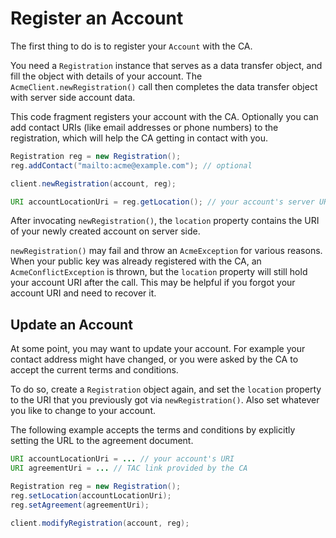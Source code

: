 # Register an Account

The first thing to do is to register your `Account` with the CA.

You need a `Registration` instance that serves as a data transfer object, and fill the object with details of your account. The `AcmeClient.newRegistration()` call then completes the data transfer object with server side account data.

This code fragment registers your account with the CA. Optionally you can add contact URIs (like email addresses or phone numbers) to the registration, which will help the CA getting in contact with you.

```java
Registration reg = new Registration();
reg.addContact("mailto:acme@example.com"); // optional

client.newRegistration(account, reg);

URI accountLocationUri = reg.getLocation(); // your account's server URI
```

After invocating `newRegistration()`, the `location` property contains the URI of your newly created account on server side.

`newRegistration()` may fail and throw an `AcmeException` for various reasons. When your public key was already registered with the CA, an `AcmeConflictException` is thrown, but the `location` property will still hold your account URI after the call. This may be helpful if you forgot your account URI and need to recover it.

## Update an Account

At some point, you may want to update your account. For example your contact address might have changed, or you were asked by the CA to accept the current terms and conditions.

To do so, create a `Registration` object again, and set the `location` property to the URI that you previously got via `newRegistration()`. Also set whatever you like to change to your account.

The following example accepts the terms and conditions by explicitly setting the URL to the agreement document.

```java
URI accountLocationUri = ... // your account's URI
URI agreementUri = ... // TAC link provided by the CA

Registration reg = new Registration();
reg.setLocation(accountLocationUri);
reg.setAgreement(agreementUri);

client.modifyRegistration(account, reg);
```
